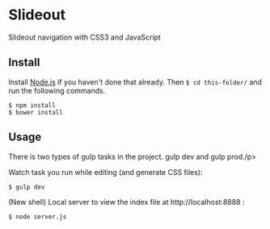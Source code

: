 Slideout
========

Slideout navigation with CSS3 and JavaScript



## Install

Install <a href="http://nodejs.org">Node.js</a> if you haven't done that already. Then `$ cd this-folder/` and run the following commands.

    $ npm install
    $ bower install





## Usage

There is two types of gulp tasks in the project. <span>gulp dev</span> and <span>gulp prod</span>./p>

Watch task you run while editing (and generate CSS files):

    $ gulp dev

(New shell) Local server to view the index file at http://localhost:8888 : 

    $ node server.js
